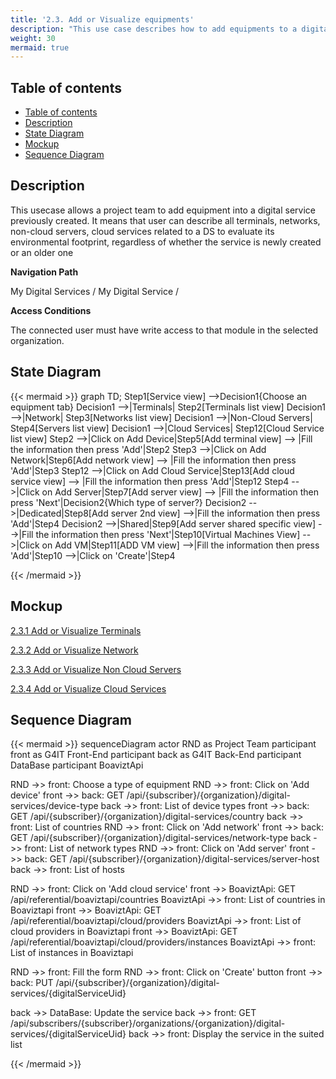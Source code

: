 ```yaml
---
title: '2.3. Add or Visualize equipments'
description: "This use case describes how to add equipments to a digital service"
weight: 30
mermaid: true
---
```

## Table of contents
- [Table of contents](#table-of-contents)
- [Description](#description)
- [State Diagram](#state-diagram)
- [Mockup](#mockup)
- [Sequence Diagram](#sequence-diagram)

## Description

This usecase allows a project team to add equipment into a digital service previously created.
It means that user can describe all terminals, networks, non-cloud servers, cloud services related to a DS to evaluate its environmental footprint, regardless of whether the service is newly created or an older one

**Navigation Path**

My Digital Services / My Digital Service /

**Access Conditions**

The connected user must have write access to that module in the selected organization.

## State Diagram
{{< mermaid >}}
graph TD;
Step1[Service view] -->Decision1{Choose an equipment tab}
Decision1 -->|Terminals| Step2[Terminals list view]
Decision1 -->|Network| Step3[Networks list view]
Decision1 -->|Non-Cloud Servers| Step4[Servers list view]
Decision1 -->|Cloud Services| Step12[Cloud Service list view]
Step2 -->|Click on Add Device|Step5[Add terminal view] --> |Fill the information then press 'Add'|Step2
Step3 -->|Click on Add Network|Step6[Add network view] --> |Fill the information then press 'Add'|Step3
Step12 -->|Click on Add Cloud Service|Step13[Add cloud service view] --> |Fill the information then press 'Add'|Step12
Step4 -->|Click on Add Server|Step7[Add server view] --> |Fill the information then press 'Next'|Decision2{Which type of server?}
Decision2 -->|Dedicated|Step8[Add server 2nd view] -->|Fill the information then press 'Add'|Step4
Decision2 -->|Shared|Step9[Add server shared specific view] -->|Fill the information then press 'Next'|Step10[Virtual Machines View] -->|Click on Add VM|Step11[ADD VM view] -->|Fill the information then press 'Add'|Step10 -->|Click on 'Create'|Step4

{{< /mermaid >}}

## Mockup

[2.3.1 Add or Visualize Terminals](uc3_add_visualize_terminals.md)

[2.3.2 Add or Visualize Network](uc3_add_visualize_network.md)

[2.3.3 Add or Visualize Non Cloud Servers](uc3_add_visualize_noncloud_servers.md)

[2.3.4 Add or Visualize Cloud Services](uc3_add_visualize_cloud_services.md)

## Sequence Diagram

{{< mermaid >}}
sequenceDiagram
actor RND as Project Team
participant front as G4IT Front-End
participant back as G4IT Back-End
participant DataBase
participant BoaviztApi

RND ->> front: Choose a type of equipment
RND ->> front: Click on 'Add device'
front ->> back: GET /api/{subscriber}/{organization}/digital-services/device-type
back ->> front: List of device types
front ->> back: GET /api/{subscriber}/{organization}/digital-services/country
back ->> front: List of countries
RND ->> front: Click on 'Add network'
front ->> back: GET /api/{subscriber}/{organization}/digital-services/network-type
back ->> front: List of network types
RND ->> front: Click on 'Add server'
front ->> back: GET /api/{subscriber}/{organization}/digital-services/server-host
back ->> front: List of hosts

RND ->> front: Click on 'Add cloud service'
front ->> BoaviztApi: GET /api/referential/boaviztapi/countries
BoaviztApi ->> front: List of countries in Boaviztapi
front ->> BoaviztApi: GET /api/referential/boaviztapi/cloud/providers
BoaviztApi ->> front: List of cloud providers in Boaviztapi
front ->> BoaviztApi: GET /api/referential/boaviztapi/cloud/providers/instances
BoaviztApi ->> front: List of instances in Boaviztapi

RND ->> front: Fill the form
RND ->> front: Click on 'Create' button
front ->> back: PUT /api/{subscriber}/{organization}/digital-services/{digitalServiceUid}

back ->> DataBase: Update the service
back ->> front: GET /api/subscribers/{subscriber}/organizations/{organization}/digital-services/{digitalServiceUid}
back ->> front: Display the service in the suited list

{{< /mermaid >}}

